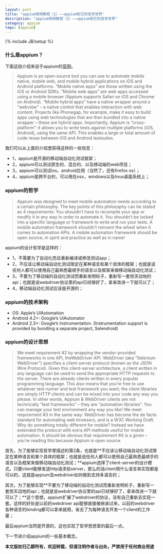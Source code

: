 ```yaml
---
layout: post
title: "appium简明教程（1）——appium和它的哲学世界"
description: "appium简明教程（1）——appium和它的哲学世界"
category: appium
tags: [appium]
---
```

{% include JB/setup %}

### 什么是appium？

下面这段介绍来自于appium的[官网](http://appium.io/)。

> Appium is an open-source tool you can use to automate mobile native, mobile web, and mobile hybrid applications on iOS and Android platforms. “Mobile native apps” are those written using the iOS or Android SDKs. “Mobile web apps” are web apps accessed using a mobile browser (Appium supports Safari on iOS and Chrome on Android). “Mobile hybrid apps” have a native wrapper around a “webview” – a native control that enables interaction with web content. Projects like Phonegap, for example, make it easy to build apps using web technologies that are then bundled into a native wrapper – these are hybrid apps.
Importantly, Appium is “cross-platform”: it allows you to write tests against multiple platforms (iOS, Android), using the same API. This enables a large or total amount of code reuse between iOS and Android testsuites.

 

我们可以从上面的介绍里获得这样的一些信息：

* 1，appium是开源的移动端自动化测试框架；
* 2，appium可以测试原生的、混合的、以及移动端的web项目；
* 3，appium可以测试ios，android应用（当然了，还有firefox os）；
* 4，appium是跨平台的，可以用在osx，windows以及linux桌面系统上；
 

### appium的哲学

> Appium was designed to meet mobile automation needs according to a certain philosophy. The key points of this philosophy can be stated as 4 requirements:
You shouldn’t have to recompile your app or modify it in any way in order to automate it.
You shouldn’t be locked into a specific language or framework to write and run your tests.
A mobile automation framework shouldn’t reinvent the wheel when it comes to automation APIs.
A mobile automation framework should be open source, in spirit and practice as well as in name!
 

 appium的设计哲学是这样的：

* 1，不需要为了自动化而且重新编译或修改测试app；
* 2，不应该让移动端自动化测试限定在某种语言和某个具体的框架；也就是说任何人都可以使用自己最熟悉最顺手的语言以及框架来做移动端自动化测试；
* 3，不要为了移动端的自动化测试而重新发明轮子，重新写一套惊天动地的api；也就是说webdriver协议里的api已经够好了，拿来改进一下就可以了；
* 4，移动端自动化测试应该是开源的；

### appium的技术架构

* OS: Apple’s UIAutomation
* Android 4.2+: Google’s UiAutomator
* Android 2.3+: Google’s Instrumentation. (Instrumentation support is provided by bundling a separate project, Selendroid)
 

### appium的设计思想

> We meet requirement #2 by wrapping the vendor-provided frameworks in one API, theWebDriver API. WebDriver (aka “Selenium WebDriver”) specifies a client-server protocol (known as the JSON Wire Protocol). Given this client-server architecture, a client written in any language can be used to send the appropriate HTTP requests to the server. There are already clients written in every popular programming language. This also means that you’re free to use whatever test runner and test framework you want; the client libraries are simply HTTP clients and can be mixed into your code any way you please. In other words, Appium & WebDriver clients are not technically “test frameworks” – they are “automation libraries”. You can manage your test environment any way you like!
We meet requirement #3 in the same way: WebDriver has become the de facto standard for automating web browsers, and is a W3C Working Draft. Why do something totally different for mobile? Instead we have extended the protocol with extra API methods useful for mobile automation.
It should be obvious that requirement #4 is a given – you’re reading this because Appium is open source.

首先，为了能够实现哲学里描述的第2条，也就是**不应该让移动端自动化测试限定在某种语言和某个具体的框架；也就是说任何人都可以使用自己最熟悉最顺手的语言以及框架来做移动端自动化测试；**appium选择了client-server的设计模式。只要client能够发送http请求给server，那么的话client用什么语言来实现都是可以的，这就是appium及webdriver如何做到支持多语言的；

其次，为了能够实现**不要为了移动端的自动化测试而重新发明轮子，重新写一套惊天动地的api；也就是说webdriver协议里的api已经够好了，拿来改进一下就可以了；**这个思想，appium扩展了webdriver的协议，没有自己重新去实现一套。这样的好处是以前的webdriver api能够直接被继承过来，以前的webdriver各种语言的binding都可以拿来就用，省去了为每种语言开发一个client的工作量；

最后appium当然是开源的，这也实现了哲学思想里的最后一点。

 

下一节讲介绍appium的一些基本概念。

**本文版权归乙醇所有，欢迎转载，但请注明作者与出处，严禁用于任何商业用途**
